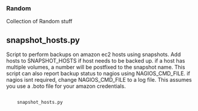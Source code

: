### Random

Collection of Random stuff

snapshot_hosts.py
-----------

Script to perform backups on amazon ec2 hosts using snapshots.  Add hosts to SNAPSHOT_HOSTS if host needs to be backed up.  if a host has multiple volumes, a number will be postfixed to the snapshot name.  This script can also report backup status to nagios using NAGIOS_CMD_FILE.  if nagios isnt required, change NAGIOS_CMD_FILE to a log file.  This assumes you use a .boto file for your amazon credentials.  
<pre><code>
    snapshot_hosts.py

</code></pre>






